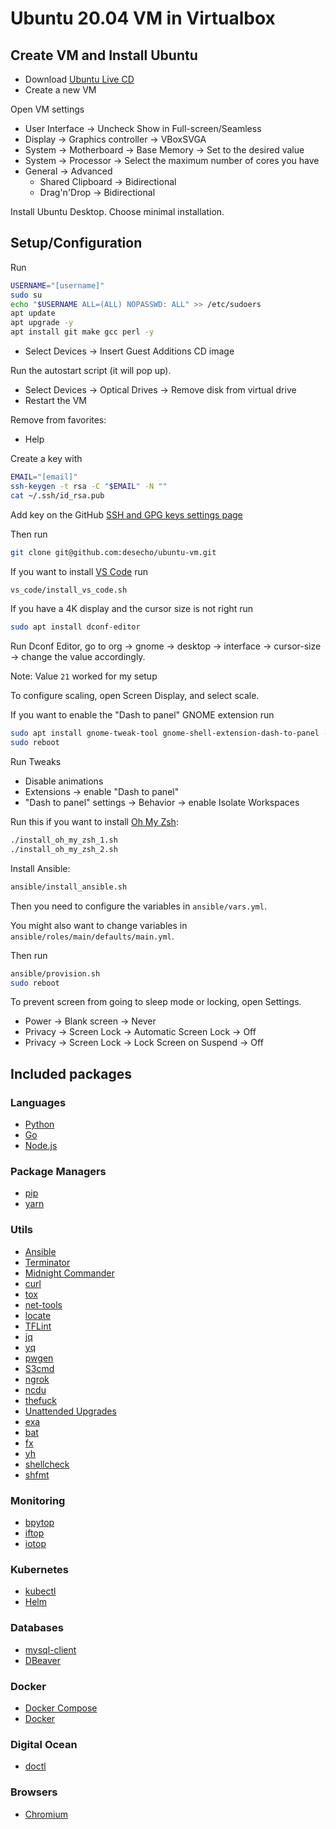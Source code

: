 # Ubuntu 20.04 VM in Virtualbox

## Create VM and Install Ubuntu

* Download [Ubuntu Live CD](https://www.ubuntu.com/download/desktop)
* Create a new VM

Open VM settings

* User Interface → Uncheck Show in Full-screen/Seamless
* Display → Graphics controller → VBoxSVGA
* System → Motherboard → Base Memory → Set to the desired value
* System → Processor → Select the maximum number of cores you have
* General → Advanced
  * Shared Clipboard → Bidirectional
  * Drag'n'Drop → Bidirectional

Install Ubuntu Desktop. Choose minimal installation.

## Setup/Configuration

Run

```bash
USERNAME="[username]"
sudo su
echo "$USERNAME ALL=(ALL) NOPASSWD: ALL" >> /etc/sudoers
apt update
apt upgrade -y
apt install git make gcc perl -y
```

* Select Devices → Insert Guest Additions CD image

Run the autostart script (it will pop up).

* Select Devices → Optical Drives → Remove disk from virtual drive
* Restart the VM

Remove from favorites:

* Help

Create a key with

```bash
EMAIL="[email]"
ssh-keygen -t rsa -C "$EMAIL" -N ""
cat ~/.ssh/id_rsa.pub
```

Add key on the GitHub [SSH and GPG keys settings page](https://github.com/settings/keys)

Then run

```bash
git clone git@github.com:desecho/ubuntu-vm.git
```

If you want to install [VS Code](https://code.visualstudio.com/) run

```bash
vs_code/install_vs_code.sh
```

If you have a 4K display and the cursor size is not right run

```bash
sudo apt install dconf-editor
```

Run Dconf Editor, go to org → gnome → desktop → interface → cursor-size → change the value accordingly.

Note: Value `21` worked for my setup

To configure scaling, open Screen Display, and select scale.

If you want to enable the "Dash to panel" GNOME extension run

```bash
sudo apt install gnome-tweak-tool gnome-shell-extension-dash-to-panel -y
sudo reboot
```

Run Tweaks

* Disable animations
* Extensions → enable "Dash to panel"
* "Dash to panel" settings → Behavior → enable Isolate Workspaces

Run this if you want to install [Oh My Zsh](https://github.com/robbyrussell/oh-my-zsh):

```bash
./install_oh_my_zsh_1.sh
./install_oh_my_zsh_2.sh
```

Install Ansible:

```bash
ansible/install_ansible.sh
```

Then you need to configure the variables in `ansible/vars.yml`.

You might also want to change variables in `ansible/roles/main/defaults/main.yml`.

Then run

```bash
ansible/provision.sh
sudo reboot
```

To prevent screen from going to sleep mode or locking, open Settings.

* Power → Blank screen → Never
* Privacy → Screen Lock → Automatic Screen Lock → Off
* Privacy → Screen Lock → Lock Screen on Suspend → Off

## Included packages

### Languages

* [Python](https://www.python.org/)
* [Go](https://golang.org/)
* [Node.js](https://nodejs.org/en/)

### Package Managers

* [pip](https://pypi.org/project/pip/)
* [yarn](https://yarnpkg.com/)

### Utils

* [Ansible](https://www.ansible.com/)
* [Terminator](https://gnome-terminator.org/)
* [Midnight Commander](https://midnight-commander.org/)
* [curl](https://curl.se/)
* [tox](https://tox.readthedocs.io/en/latest/)
* [net-tools](https://sourceforge.net/projects/net-tools/)
* [locate](https://www.gnu.org/software/findutils/)
* [TFLint](https://github.com/terraform-linters/tflint)
* [jq](https://stedolan.github.io/jq/)
* [yq](https://mikefarah.gitbook.io/yq/)
* [pwgen](https://linux.die.net/man/1/pwgen)
* [S3cmd](https://s3tools.org/s3cmd)
* [ngrok](https://ngrok.com/)
* [ncdu](https://dev.yorhel.nl/ncdu)
* [thefuck](https://github.com/nvbn/thefuck)
* [Unattended Upgrades](https://wiki.debian.org/UnattendedUpgrades)
* [exa](https://the.exa.website/)
* [bat](https://github.com/sharkdp/bat)
* [fx](https://github.com/antonmedv/fx)
* [yh](https://github.com/andreazorzetto/yh)
* [shellcheck](https://www.shellcheck.net/)
* [shfmt](https://github.com/mvdan/sh)

### Monitoring

* [bpytop](https://github.com/aristocratos/bpytop)
* [iftop](https://linux.die.net/man/8/iftop)
* [iotop](https://linux.die.net/man/1/iotop)

### Kubernetes

* [kubectl](https://kubernetes.io/docs/reference/kubectl/)
* [Helm](https://helm.sh/)

### Databases

* [mysql-client](https://dev.mysql.com/doc/refman/8.0/en/mysql.html)
* [DBeaver](https://dbeaver.io/)

### Docker

* [Docker Compose](https://docs.docker.com/compose/)
* [Docker](https://www.docker.com/)

### Digital Ocean

* [doctl](https://docs.digitalocean.com/reference/doctl/)

### Browsers

* [Chromium](https://www.chromium.org/Home)
